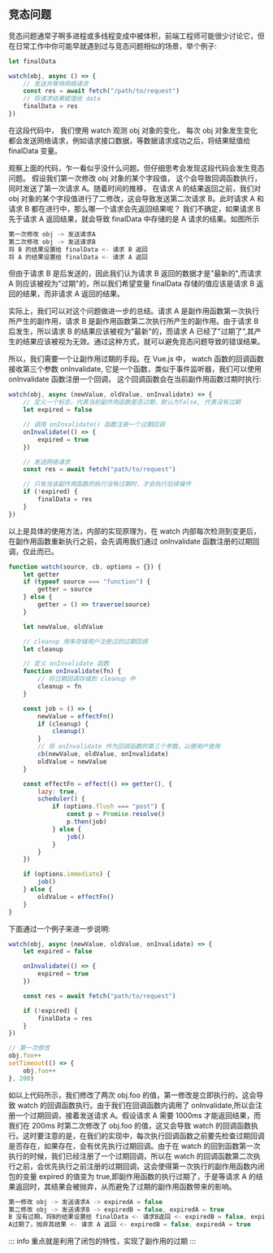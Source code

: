 ## 竞态问题

竞态问题通常子啊多进程或多线程变成中被体积，前端工程师可能很少讨论它，但在日常工作中你可能早就遇到过与竞态问题相似的场景，举个例子:

```js
let finalData

watch(obj, async () => {
	// 发送并等待网络请求
	const res = await fetch("/path/to/request")
	// 将请求结果赋值给 data
	finalData = res
})
```

在这段代码中， 我们使用 watch 观测 obj 对象的变化， 每次 obj 对象发生变化都会发送网络请求，例如请求接口数据，等数据请求成功之后，将结果赋值给 finalData 变量。

观察上面的代码，乍一看似乎没什么问题。但仔细思考会发现这段代码会发生竞态问题。 假设我们第一次修改 obj 对象的某个字段值， 这个会导致回调函数执行，同时发送了第一次请求 A。随着时间的推移， 在请求 A 的结果返回之前，我们对 obj 对象的某个字段值进行了二修改，这会导致发送第二次请求 B。此时请求 A 和请求 B 都在进行中，那么哪一个请求会先返回结果呢？ 我们不确定，如果请求 B 先于请求 A 返回结果，就会导致 finalData 中存储的是 A 请求的结果。如图所示

```js
第一次修改 obj -> 发送请求A
第二次修改 obj -> 发送请求B
将 B 的结果设置给 finalData <- 请求 B 返回
将 A 的结果设置给 finalData <- 请求 A 返回
```

但由于请求 B 是后发送的，因此我们认为请求 B 返回的数据才是"最新的",而请求 A 则应该被视为"过期"的，所以我们希望变量 finalData 存储的值应该是请求 B 返回的结果，而非请求 A 返回的结果。

实际上，我们可以对这个问题做进一步的总结。请求 A 是副作用函数第一次执行所产生的副作用，请求 B 是副作用函数第二次执行所产生的副作用。由于请求 B 后发生，所以请求 B 的结果应该被视为"最新"的，而请求 A 已经了"过期了",其产生的结果应该被视为无效。通过这种方式，就可以避免竞态问题导致的错误结果。

所以，我们需要一个让副作用过期的手段。在 Vue.js 中， watch 函数的回调函数接收第三个参数 onInvalidate, 它是一个函数，类似于事件监听器，我们可以使用 onInvalidate 函数注册一个回调， 这个回调函数会在当前副作用函数过期时执行:

```js
watch(obj, async (newValue, oldValue, onInvalidate) => {
	// 定义一个标志，代表当前副作用函数是否过期，默认为false, 代表没有过期
	let expired = false

	// 调用 onInvalidate() 函数注册一个过期回调
	onInvalidate(() => {
		expired = true
	})

	// 发送网络请求
	const res = await fetch("path/to/request")

	// 只有当该副作用函数的执行没有过期时，才会执行后续操作
	if (!expired) {
		finalData = res
	}
})
```

以上是具体的使用方法，内部的实现原理为，在 watch 内部每次检测到变更后，在副作用函数重新执行之前，会先调用我们通过 onInvalidate 函数注册的过期回调，仅此而已。

```js
function watch(source, cb, options = {}) {
	let getter
	if (typeof source === "function") {
		getter = source
	} else {
		getter = () => traverse(source)
	}

	let newValue, oldValue

	// cleanup 用来存储用户注册过的过期回调
	let cleanup

	// 定义 onInvalidate 函数
	function onInvalidate(fn) {
		// 将过期回调存储到 cleanup 中
		cleanup = fn
	}

	const job = () => {
		newValue = effectFn()
		if (cleanup) {
			cleanup()
		}
		// 将 onInvalidate 作为回调函数的第三个参数，以便用户使用
		cb(newValue, oldValue, onInvalidate)
		oldValue = newValue
	}

	const effectFn = effect(() => getter(), {
		lazy: true,
		scheduler() {
			if (options.flush === "post") {
				const p = Promise.resolve()
				p.then(job)
			} else {
				job()
			}
		}
	})

	if (options.immediate) {
		job()
	} else {
		oldValue = effectFn()
	}
}
```

下面通过一个例子来进一步说明:

```js
watch(obj, async (newValue, oldValue, onInvalidate) => {
	let expired = false

	onInvalidate(() => {
		expired = true
	})

	const res = await fetch("path/to/request")

	if (!expired) {
		finalData = res
	}
})

// 第一次修改
obj.foo++
setTimeout(() => {
	obj.foo++
}, 200)
```

如以上代码所示，我们修改了两次 obj.foo 的值，第一修改是立即执行的，这会导致 watch 的回调函数执行。由于我们在回调函数内调用了 onInvalidate,所以会注册一个过期回调，接着发送请求 A。假设请求 A 需要 1000ms 才能返回结果，而我们在 200ms 时第二次修改了 obj.foo 的值，这又会导致 watch 的回调函数执行。这时要注意的是，在我们的实现中，每次执行回调函数之前要先检查过期回调是否存在，如果存在，会有优先执行过期回调。由于在 watch 的回到函数第一次执行的时候，我们已经注册了一个过期回调，所以在 watch 的回调函数第二次执行之前，会优先执行之前注册的过期回调，这会使得第一次执行的副作用函数内闭包的变量 expired 的值变为 true,即副作用函数的执行过期了，于是等请求 A 的结果返回时，其结果会被抛弃，从而避免了过期的副作用函数带来的影响。

```js
第一修改 obj -> 发送请求A -> expiredA = false
第二修改 obj -> 发送请求B -> expiredB = false, expiredA = true
B 没有过期，将B的结果设置给 finalData <- 请求B返回 <- expiredB = false, expiredA = true
A过期了，抛弃其结果 <- 请求 A 返回 <- expiredB = false, expiredA = true
```

::: info
重点就是利用了闭包的特性，实现了副作用的过期
:::
